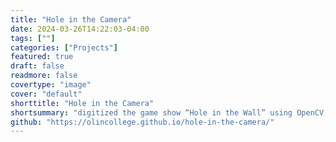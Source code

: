 ```yaml
---
title: "Hole in the Camera"
date: 2024-03-26T14:22:03-04:00
tags: [""]
categories: ["Projects"]
featured: true
draft: false
readmore: false
covertype: "image"
cover: "default"
shorttitle: "Hole in the Camera"
shortsummary: "digitized the game show “Hole in the Wall” using OpenCV, PyGame, and OpenPose."
github: "https://olincollege.github.io/hole-in-the-camera/"
---
```

